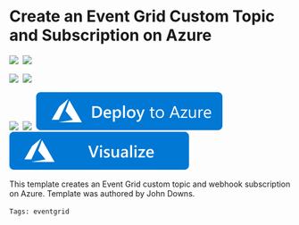 # Create an Event Grid Custom Topic and Subscription on Azure

<IMG SRC="https://azurequickstartsservice.blob.core.windows.net/badges/101-event-grid/PublicLastTestDate.svg" />&nbsp;
<IMG SRC="https://azurequickstartsservice.blob.core.windows.net/badges/101-event-grid/PublicDeployment.svg" />&nbsp;

<IMG SRC="https://azurequickstartsservice.blob.core.windows.net/badges/101-event-grid/FairfaxLastTestDate.svg" />&nbsp;
<IMG SRC="https://azurequickstartsservice.blob.core.windows.net/badges/101-event-grid/FairfaxDeployment.svg" />&nbsp;

<IMG SRC="https://azurequickstartsservice.blob.core.windows.net/badges/101-event-grid/BestPracticeResult.svg" />&nbsp;
<IMG SRC="https://azurequickstartsservice.blob.core.windows.net/badges/101-event-grid/CredScanResult.svg" />&nbsp;
<a href="https://portal.azure.com/#create/Microsoft.Template/uri/https%3A%2F%2Fraw.githubusercontent.com%2FAzure%2Fazure-quickstart-templates%2Fmaster%2F101-event-grid%2Fazuredeploy.json" target="_blank">
    <img src="https://raw.githubusercontent.com/Azure/azure-quickstart-templates/master/1-CONTRIBUTION-GUIDE/images/deploytoazure.svg?sanitize=true"/>
</a>
<a href="http://armviz.io/#/?load=https%3A%2F%2Fraw.githubusercontent.com%2FAzure%2Fazure-quickstart-templates%2Fmaster%2F101-event-grid%2Fazuredeploy.json" target="_blank">
    <img src="https://raw.githubusercontent.com/Azure/azure-quickstart-templates/master/1-CONTRIBUTION-GUIDE/images/visualizebutton.svg?sanitize=true"/>
</a>

This template creates an Event Grid custom topic and webhook subscription on Azure. Template was authored by John Downs.

`Tags: eventgrid`

